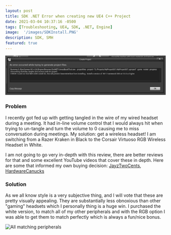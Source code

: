 ```yaml
---
layout: post
title: SDK .NET Error when creating new UE4 C++ Project
date: 2021-03-04 10:37:16 -0500
tags: [Troubleshooting, UE4, SDK, .NET, Engine]
image:  '/images/SDKInstall.PNG'
description: SDK, SMH 
featured: true
---
```


 <div class="gallery-box">
    <div class="gallery">
      <img src="/images/UE4_LaunchNewProj_NETError.PNG">
    </div>
  </div> 

### Problem

I recently got fed up with getting tangled in the wire of my wired headset during a meeting. It had in-line volume control that I would always hit when trying to un-tangle and turn the volume to 0 causing me to miss conversation during meetings. My solution: get a wireless headset! I am switching from a Razer Kraken in Black to the Corsair Virtuoso RGB Wireless Headset in White. 

I am not going to go very in-depth with this review, there are better reviews for that and some excellent YouTube videos that cover these in depth. Here are some that informed my own buying decision: [JayzTwoCents](https://www.youtube.com/watch?v=zDPU1XmgQpk), [HardwareCanucks](https://www.youtube.com/watch?v=hXw_kI1tKvs&feature=emb_title)

### Solution

As we all know style is a very subjective thing, and I will vote that these are pretty visually appealing. They are substantially less obnoxious than other "gaming" headsets which I personally thing is a huge win. I purchased the white version, to match all of my other peripherals and with the RGB option I was able to get them to match perfectly which is always a fun/nice bonus. 

![All matching peripherals](/image/SDKInstall.PNG)
